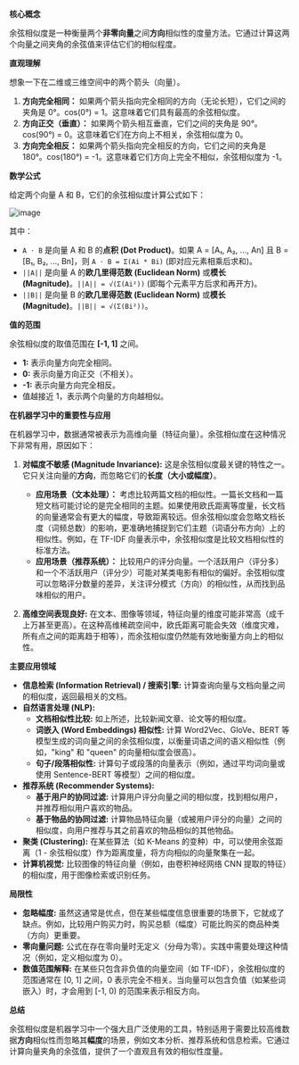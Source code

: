 **核心概念**

余弦相似度是一种衡量两个**非零向量**之间**方向**相似性的度量方法。它通过计算这两个向量之间夹角的余弦值来评估它们的相似程度。

**直观理解**

想象一下在二维或三维空间中的两个箭头（向量）。

1.  **方向完全相同：** 如果两个箭头指向完全相同的方向（无论长短），它们之间的夹角是 0°。cos(0°) = 1。这意味着它们具有最高的余弦相似度。
2.  **方向正交（垂直）：** 如果两个箭头相互垂直，它们之间的夹角是 90°。cos(90°) = 0。这意味着它们在方向上不相关，余弦相似度为 0。
3.  **方向完全相反：** 如果两个箭头指向完全相反的方向，它们之间的夹角是 180°。cos(180°) = -1。这意味着它们方向上完全不相似，余弦相似度为 -1。

**数学公式**

给定两个向量 A 和 B，它们的余弦相似度计算公式如下：

![image](https://github.com/user-attachments/assets/51fe2aee-b791-41d2-a0f9-25226f65e4da)

其中：

*   `A ⋅ B` 是向量 A 和 B 的**点积 (Dot Product)**。如果 A = [A₁, A₂, ..., An] 且 B = [B₁, B₂, ..., Bn]，则 `A ⋅ B = Σ(Ai * Bi)` (即对应元素相乘后求和)。
*   `||A||` 是向量 A 的**欧几里得范数 (Euclidean Norm)** 或**模长 (Magnitude)**。`||A|| = √(Σ(Ai²))` (即每个元素平方后求和再开方)。
*   `||B||` 是向量 B 的**欧几里得范数 (Euclidean Norm)** 或**模长 (Magnitude)**。`||B|| = √(Σ(Bi²))`。

**值的范围**

余弦相似度的取值范围在 **[-1, 1]** 之间。

*   **1:** 表示向量方向完全相同。
*   **0:** 表示向量方向正交（不相关）。
*   **-1:** 表示向量方向完全相反。
*   值越接近 1，表示两个向量的方向越相似。

**在机器学习中的重要性与应用**

在机器学习中，数据通常被表示为高维向量（特征向量）。余弦相似度在这种情况下非常有用，原因如下：

1.  **对幅度不敏感 (Magnitude Invariance):** 这是余弦相似度最关键的特性之一。它只关注向量的**方向**，而忽略它们的**长度（大小或幅度）**。
    *   **应用场景（文本处理）：** 考虑比较两篇文档的相似性。一篇长文档和一篇短文档可能讨论的是完全相同的主题。如果使用欧氏距离等度量，长文档的向量通常会有更大的幅度，导致距离较远。但余弦相似度会忽略文档长度（词频总数）的影响，更准确地捕捉到它们主题（词语分布方向）上的相似性。例如，在 TF-IDF 向量表示中，余弦相似度是比较文档相似性的标准方法。
    *   **应用场景（推荐系统）：** 比较用户的评分向量。一个活跃用户（评分多）和一个不活跃用户（评分少）可能对某类电影有相似的偏好。余弦相似度可以忽略评分数量的差异，关注评分模式（方向）的相似性，从而找到品味相似的用户。

2.  **高维空间表现良好:** 在文本、图像等领域，特征向量的维度可能非常高（成千上万甚至更高）。在这种高维稀疏空间中，欧氏距离可能会失效（维度灾难，所有点之间的距离趋于相等），而余弦相似度仍然能有效地衡量方向上的相似性。

**主要应用领域**

*   **信息检索 (Information Retrieval) / 搜索引擎:** 计算查询向量与文档向量之间的相似度，返回最相关的文档。
*   **自然语言处理 (NLP):**
    *   **文档相似性比较:** 如上所述，比较新闻文章、论文等的相似度。
    *   **词嵌入 (Word Embeddings) 相似性:** 计算 Word2Vec、GloVe、BERT 等模型生成的词向量之间的余弦相似度，以衡量词语之间的语义相似性（例如，"king" 和 "queen" 的向量相似度会很高）。
    *   **句子/段落相似性:** 计算句子或段落的向量表示（例如，通过平均词向量或使用 Sentence-BERT 等模型）之间的相似度。
*   **推荐系统 (Recommender Systems):**
    *   **基于用户的协同过滤:** 计算用户评分向量之间的相似度，找到相似用户，并推荐相似用户喜欢的物品。
    *   **基于物品的协同过滤:** 计算物品特征向量（或被用户评分的向量）之间的相似度，向用户推荐与其之前喜欢的物品相似的其他物品。
*   **聚类 (Clustering):** 在某些算法（如 K-Means 的变种）中，可以使用余弦距离（1 - 余弦相似度）作为距离度量，将方向相似的向量聚集在一起。
*   **计算机视觉:** 比较图像的特征向量（例如，由卷积神经网络 CNN 提取的特征）的相似度，用于图像检索或识别任务。

**局限性**

*   **忽略幅度:** 虽然这通常是优点，但在某些幅度信息很重要的场景下，它就成了缺点。例如，比较用户购买力时，购买总额（幅度）可能比购买的商品种类（方向）更重要。
*   **零向量问题:** 公式在存在零向量时无定义（分母为零）。实践中需要处理这种情况（例如，定义相似度为 0）。
*   **数值范围解释:** 在某些只包含非负值的向量空间（如 TF-IDF），余弦相似度的范围通常在 [0, 1] 之间，0 表示完全不相关。当向量可以包含负值（如某些词嵌入）时，才会用到 [-1, 0) 的范围来表示相反方向。

**总结**

余弦相似度是机器学习中一个强大且广泛使用的工具，特别适用于需要比较高维数据**方向**相似性而忽略其**幅度**的场景，例如文本分析、推荐系统和信息检索。它通过计算向量夹角的余弦值，提供了一个直观且有效的相似性度量。
